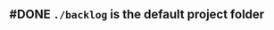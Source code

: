 ## #DONE `./backlog` is the default project folder
<!--  +task -->
<!-- created:2023-09-12T13:05:36.053Z task-id:RHwz2 group:"Ungrouped Tasks" story-id:Import-tasks order:10 -->
